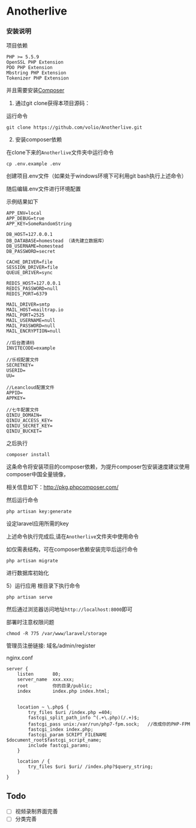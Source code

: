 # Anotherlive

### 安装说明

项目依赖
```
PHP >= 5.5.9
OpenSSL PHP Extension
PDO PHP Extension
Mbstring PHP Extension
Tokenizer PHP Extension
```
并且需要安装[Composer](https://getcomposer.org/download/)

1) 通过git clone获得本项目源码：

运行命令
```
git clone https://github.com/volio/Anotherlive.git
```

2) 安装composer依赖

在clone下来的`Anotherlive`文件夹中运行命令

```
cp .env.example .env
```
创建项目.env文件（如果处于windows环境下可利用git bash执行上述命令）

随后编辑.env文件进行环境配置

示例结果如下
```
APP_ENV=local
APP_DEBUG=true
APP_KEY=SomeRandomString

DB_HOST=127.0.0.1
DB_DATABASE=homestead （请先建立数据库）
DB_USERNAME=homestead
DB_PASSWORD=secret

CACHE_DRIVER=file
SESSION_DRIVER=file
QUEUE_DRIVER=sync

REDIS_HOST=127.0.0.1
REDIS_PASSWORD=null
REDIS_PORT=6379

MAIL_DRIVER=smtp
MAIL_HOST=mailtrap.io
MAIL_PORT=2525
MAIL_USERNAME=null
MAIL_PASSWORD=null
MAIL_ENCRYPTION=null

//后台邀请码
INVITECODE=example

//乐视配置文件
SECRETKEY=
USERID=
UU=

//Leancloud配置文件
APPID=
APPKEY=

//七牛配置文件
QINIU_DOMAIN=
QINIU_ACCESS_KEY=
QINIU_SECRET_KEY=
QINIU_BUCKET=
```
之后执行
```
composer install
```
这条命令将安装项目的composer依赖，为提升composer包安装速度建议使用composer中国全量镜像，

相关信息如下：http://pkg.phpcomposer.com/

然后运行命令
```
php artisan key:generate
```

设定laravel应用所需的key

上述命令执行完成后,请在`Anotherlive`文件夹中使用命令

如仅需表结构，可在composer依赖安装完毕后运行命令
```
php artisan migrate
```
进行数据库初始化

5）运行应用
根目录下执行命令
```
php artisan serve
```
然后通过浏览器访问地址`http://localhost:8000`即可

部署时注意权限问题
```
chmod -R 775 /var/www/laravel/storage
```

管理员注册链接: 域名/admin/register

nginx.conf
```
server {
    listen       80;
    server_name  xxx.xxx;
    root         你的目录/public;
    index        index.php index.html;


    location ~ \.php$ {
        try_files $uri /index.php =404;
        fastcgi_split_path_info ^(.+\.php)(/.+)$;
        fastcgi_pass unix:/var/run/php7-fpm.sock;   //改成你的PHP-FPM
        fastcgi_index index.php;
        fastcgi_param SCRIPT_FILENAME $document_root$fastcgi_script_name;
        include fastcgi_params;
    }

    location / {
        try_files $uri $uri/ /index.php?$query_string;
    }
}
```

## Todo

- [ ] 视频录制界面完善
- [ ] 分类完善